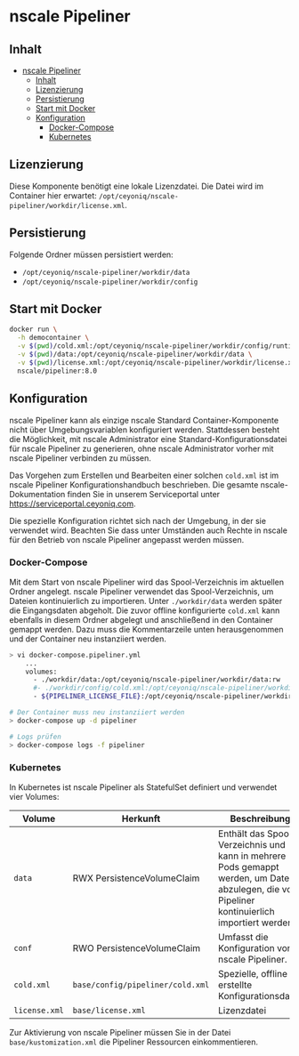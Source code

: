 # nscale Pipeliner

## Inhalt

- [nscale Pipeliner](#nscale-pipeliner)
  - [Inhalt](#inhalt)
  - [Lizenzierung](#lizenzierung)
  - [Persistierung](#persistierung)
  - [Start mit Docker](#start-mit-docker)
  - [Konfiguration](#konfiguration)
    - [Docker-Compose](#docker-compose)
    - [Kubernetes](#kubernetes)

## Lizenzierung

Diese Komponente benötigt eine lokale Lizenzdatei.
Die Datei wird im Container hier erwartet: `/opt/ceyoniq/nscale-pipeliner/workdir/license.xml`.

## Persistierung

Folgende Ordner müssen persistiert werden:

- `/opt/ceyoniq/nscale-pipeliner/workdir/data`
- `/opt/ceyoniq/nscale-pipeliner/workdir/config`

## Start mit Docker

```bash
docker run \
  -h democontainer \
  -v $(pwd)/cold.xml:/opt/ceyoniq/nscale-pipeliner/workdir/config/runtime/cold.xml \
  -v $(pwd)/data:/opt/ceyoniq/nscale-pipeliner/workdir/data \
  -v $(pwd)/license.xml:/opt/ceyoniq/nscale-pipeliner/workdir/license.xml \
  nscale/pipeliner:8.0
```

## Konfiguration

nscale Pipeliner kann als einzige nscale Standard Container-Komponente nicht über Umgebungsvariablen konfiguriert werden.
Stattdessen besteht die Möglichkeit, mit nscale Administrator eine Standard-Konfigurationsdatei für nscale Pipeliner zu generieren, ohne nscale Administrator vorher mit nscale Pipeliner verbinden zu müssen.

Das Vorgehen zum Erstellen und Bearbeiten einer solchen `cold.xml` ist im nscale Pipeliner Konfigurationshandbuch beschrieben.
Die gesamte nscale-Dokumentation finden Sie in unserem Serviceportal unter <https://serviceportal.ceyoniq.com>.

Die spezielle Konfiguration richtet sich nach der Umgebung, in der sie verwendet wird.
Beachten Sie dass unter Umständen auch Rechte in nscale für den Betrieb von nscale Pipeliner angepasst werden müssen.

### Docker-Compose

Mit dem Start von nscale Pipeliner wird das Spool-Verzeichnis im aktuellen Ordner angelegt. nscale Pipeliner verwendet das Spool-Verzeichnis, um Dateien kontinuierlich zu importieren.
Unter `./workdir/data` werden später die Eingangsdaten abgeholt.
Die zuvor offline konfigurierte `cold.xml` kann ebenfalls in diesem Ordner abgelegt und anschließend in den Container gemappt werden.
Dazu muss die Kommentarzeile unten herausgenommen und der Container neu instanziiert werden.

```bash
> vi docker-compose.pipeliner.yml
    ...
    volumes:
      - ./workdir/data:/opt/ceyoniq/nscale-pipeliner/workdir/data:rw
      #- ./workdir/config/cold.xml:/opt/ceyoniq/nscale-pipeliner/workdir/config/runtime/cold.xml:ro
      - ${PIPELINER_LICENSE_FILE}:/opt/ceyoniq/nscale-pipeliner/workdir/license.xml:ro

# Der Container muss neu instanziiert werden
> docker-compose up -d pipeliner

# Logs prüfen
> docker-compose logs -f pipeliner
```

### Kubernetes

In Kubernetes ist nscale Pipeliner als StatefulSet definiert und verwendet vier Volumes:

| Volume | Herkunft | Beschreibung |
|---|---|---|
| `data` | RWX PersistenceVolumeClaim | Enthält das Spool-Verzeichnis und kann in mehrere Pods gemappt werden, um Daten abzulegen, die vom Pipeliner kontinuierlich importiert werden. |
| `conf`  | RWO PersistenceVolumeClaim  | Umfasst die Konfiguration von nscale Pipeliner. |
| `cold.xml` | `base/config/pipeliner/cold.xml` | Spezielle, offline erstellte Konfigurationsdatei. |
| `license.xml` | `base/license.xml` | Lizenzdatei |

Zur Aktivierung von nscale Pipeliner müssen Sie in der Datei `base/kustomization.xml` die Pipeliner Ressourcen einkommentieren.

